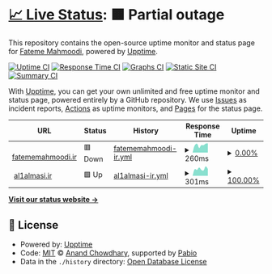 # [📈 Live Status](https://fateme-mahmoodi.github.io/fm-uptime): <!--live status--> **🟧 Partial outage**

This repository contains the open-source uptime monitor and status page for [Fateme Mahmoodi](fatememahmoodi.ir), powered by [Upptime](https://github.com/upptime/upptime).

[![Uptime CI](https://github.com/fateme-mahmoodi/fm-uptime/workflows/Uptime%20CI/badge.svg)](https://github.com/fateme-mahmoodi/fm-uptime/actions?query=workflow%3A%22Uptime+CI%22)
[![Response Time CI](https://github.com/fateme-mahmoodi/fm-uptime/workflows/Response%20Time%20CI/badge.svg)](https://github.com/fateme-mahmoodi/fm-uptime/actions?query=workflow%3A%22Response+Time+CI%22)
[![Graphs CI](https://github.com/fateme-mahmoodi/fm-uptime/workflows/Graphs%20CI/badge.svg)](https://github.com/fateme-mahmoodi/fm-uptime/actions?query=workflow%3A%22Graphs+CI%22)
[![Static Site CI](https://github.com/fateme-mahmoodi/fm-uptime/workflows/Static%20Site%20CI/badge.svg)](https://github.com/fateme-mahmoodi/fm-uptime/actions?query=workflow%3A%22Static+Site+CI%22)
[![Summary CI](https://github.com/fateme-mahmoodi/fm-uptime/workflows/Summary%20CI/badge.svg)](https://github.com/fateme-mahmoodi/fm-uptime/actions?query=workflow%3A%22Summary+CI%22)

With [Upptime](https://upptime.js.org), you can get your own unlimited and free uptime monitor and status page, powered entirely by a GitHub repository. We use [Issues](https://github.com/fateme-mahmoodi/fm-uptime/issues) as incident reports, [Actions](https://github.com/fateme-mahmoodi/fm-uptime/actions) as uptime monitors, and [Pages](https://fateme-mahmoodi.github.io/fm-uptime) for the status page.

<!--start: status pages-->
<!-- This summary is generated by Upptime (https://github.com/upptime/upptime) -->
<!-- Do not edit this manually, your changes will be overwritten -->
<!-- prettier-ignore -->
| URL | Status | History | Response Time | Uptime |
| --- | ------ | ------- | ------------- | ------ |
| <img alt="" src="https://icons.duckduckgo.com/ip3/fatememahmoodi.ir.ico" height="13"> [fatememahmoodi.ir](https://fatememahmoodi.ir) | 🟥 Down | [fatememahmoodi-ir.yml](https://github.com/fateme-mahmoodi/fm-uptime/commits/HEAD/history/fatememahmoodi-ir.yml) | <details><summary><img alt="Response time graph" src="./graphs/fatememahmoodi-ir/response-time-week.png" height="20"> 260ms</summary><br><a href="https://fateme-mahmoodi.github.io/fm-uptime/history/fatememahmoodi-ir"><img alt="Response time 296" src="https://img.shields.io/endpoint?url=https%3A%2F%2Fraw.githubusercontent.com%2Ffateme-mahmoodi%2Ffm-uptime%2FHEAD%2Fapi%2Ffatememahmoodi-ir%2Fresponse-time.json"></a><br><a href="https://fateme-mahmoodi.github.io/fm-uptime/history/fatememahmoodi-ir"><img alt="24-hour response time 315" src="https://img.shields.io/endpoint?url=https%3A%2F%2Fraw.githubusercontent.com%2Ffateme-mahmoodi%2Ffm-uptime%2FHEAD%2Fapi%2Ffatememahmoodi-ir%2Fresponse-time-day.json"></a><br><a href="https://fateme-mahmoodi.github.io/fm-uptime/history/fatememahmoodi-ir"><img alt="7-day response time 260" src="https://img.shields.io/endpoint?url=https%3A%2F%2Fraw.githubusercontent.com%2Ffateme-mahmoodi%2Ffm-uptime%2FHEAD%2Fapi%2Ffatememahmoodi-ir%2Fresponse-time-week.json"></a><br><a href="https://fateme-mahmoodi.github.io/fm-uptime/history/fatememahmoodi-ir"><img alt="30-day response time 272" src="https://img.shields.io/endpoint?url=https%3A%2F%2Fraw.githubusercontent.com%2Ffateme-mahmoodi%2Ffm-uptime%2FHEAD%2Fapi%2Ffatememahmoodi-ir%2Fresponse-time-month.json"></a><br><a href="https://fateme-mahmoodi.github.io/fm-uptime/history/fatememahmoodi-ir"><img alt="1-year response time 296" src="https://img.shields.io/endpoint?url=https%3A%2F%2Fraw.githubusercontent.com%2Ffateme-mahmoodi%2Ffm-uptime%2FHEAD%2Fapi%2Ffatememahmoodi-ir%2Fresponse-time-year.json"></a></details> | <details><summary><a href="https://fateme-mahmoodi.github.io/fm-uptime/history/fatememahmoodi-ir">0.00%</a></summary><a href="https://fateme-mahmoodi.github.io/fm-uptime/history/fatememahmoodi-ir"><img alt="All-time uptime 0.00%" src="https://img.shields.io/endpoint?url=https%3A%2F%2Fraw.githubusercontent.com%2Ffateme-mahmoodi%2Ffm-uptime%2FHEAD%2Fapi%2Ffatememahmoodi-ir%2Fuptime.json"></a><br><a href="https://fateme-mahmoodi.github.io/fm-uptime/history/fatememahmoodi-ir"><img alt="24-hour uptime 0.00%" src="https://img.shields.io/endpoint?url=https%3A%2F%2Fraw.githubusercontent.com%2Ffateme-mahmoodi%2Ffm-uptime%2FHEAD%2Fapi%2Ffatememahmoodi-ir%2Fuptime-day.json"></a><br><a href="https://fateme-mahmoodi.github.io/fm-uptime/history/fatememahmoodi-ir"><img alt="7-day uptime 0.00%" src="https://img.shields.io/endpoint?url=https%3A%2F%2Fraw.githubusercontent.com%2Ffateme-mahmoodi%2Ffm-uptime%2FHEAD%2Fapi%2Ffatememahmoodi-ir%2Fuptime-week.json"></a><br><a href="https://fateme-mahmoodi.github.io/fm-uptime/history/fatememahmoodi-ir"><img alt="30-day uptime 1.38%" src="https://img.shields.io/endpoint?url=https%3A%2F%2Fraw.githubusercontent.com%2Ffateme-mahmoodi%2Ffm-uptime%2FHEAD%2Fapi%2Ffatememahmoodi-ir%2Fuptime-month.json"></a><br><a href="https://fateme-mahmoodi.github.io/fm-uptime/history/fatememahmoodi-ir"><img alt="1-year uptime 0.00%" src="https://img.shields.io/endpoint?url=https%3A%2F%2Fraw.githubusercontent.com%2Ffateme-mahmoodi%2Ffm-uptime%2FHEAD%2Fapi%2Ffatememahmoodi-ir%2Fuptime-year.json"></a></details>
| <img alt="" src="https://icons.duckduckgo.com/ip3/al1almasi.ir.ico" height="13"> [al1almasi.ir](https://al1almasi.ir) | 🟩 Up | [al1almasi-ir.yml](https://github.com/fateme-mahmoodi/fm-uptime/commits/HEAD/history/al1almasi-ir.yml) | <details><summary><img alt="Response time graph" src="./graphs/al1almasi-ir/response-time-week.png" height="20"> 301ms</summary><br><a href="https://fateme-mahmoodi.github.io/fm-uptime/history/al1almasi-ir"><img alt="Response time 381" src="https://img.shields.io/endpoint?url=https%3A%2F%2Fraw.githubusercontent.com%2Ffateme-mahmoodi%2Ffm-uptime%2FHEAD%2Fapi%2Fal1almasi-ir%2Fresponse-time.json"></a><br><a href="https://fateme-mahmoodi.github.io/fm-uptime/history/al1almasi-ir"><img alt="24-hour response time 300" src="https://img.shields.io/endpoint?url=https%3A%2F%2Fraw.githubusercontent.com%2Ffateme-mahmoodi%2Ffm-uptime%2FHEAD%2Fapi%2Fal1almasi-ir%2Fresponse-time-day.json"></a><br><a href="https://fateme-mahmoodi.github.io/fm-uptime/history/al1almasi-ir"><img alt="7-day response time 301" src="https://img.shields.io/endpoint?url=https%3A%2F%2Fraw.githubusercontent.com%2Ffateme-mahmoodi%2Ffm-uptime%2FHEAD%2Fapi%2Fal1almasi-ir%2Fresponse-time-week.json"></a><br><a href="https://fateme-mahmoodi.github.io/fm-uptime/history/al1almasi-ir"><img alt="30-day response time 294" src="https://img.shields.io/endpoint?url=https%3A%2F%2Fraw.githubusercontent.com%2Ffateme-mahmoodi%2Ffm-uptime%2FHEAD%2Fapi%2Fal1almasi-ir%2Fresponse-time-month.json"></a><br><a href="https://fateme-mahmoodi.github.io/fm-uptime/history/al1almasi-ir"><img alt="1-year response time 381" src="https://img.shields.io/endpoint?url=https%3A%2F%2Fraw.githubusercontent.com%2Ffateme-mahmoodi%2Ffm-uptime%2FHEAD%2Fapi%2Fal1almasi-ir%2Fresponse-time-year.json"></a></details> | <details><summary><a href="https://fateme-mahmoodi.github.io/fm-uptime/history/al1almasi-ir">100.00%</a></summary><a href="https://fateme-mahmoodi.github.io/fm-uptime/history/al1almasi-ir"><img alt="All-time uptime 99.97%" src="https://img.shields.io/endpoint?url=https%3A%2F%2Fraw.githubusercontent.com%2Ffateme-mahmoodi%2Ffm-uptime%2FHEAD%2Fapi%2Fal1almasi-ir%2Fuptime.json"></a><br><a href="https://fateme-mahmoodi.github.io/fm-uptime/history/al1almasi-ir"><img alt="24-hour uptime 100.00%" src="https://img.shields.io/endpoint?url=https%3A%2F%2Fraw.githubusercontent.com%2Ffateme-mahmoodi%2Ffm-uptime%2FHEAD%2Fapi%2Fal1almasi-ir%2Fuptime-day.json"></a><br><a href="https://fateme-mahmoodi.github.io/fm-uptime/history/al1almasi-ir"><img alt="7-day uptime 100.00%" src="https://img.shields.io/endpoint?url=https%3A%2F%2Fraw.githubusercontent.com%2Ffateme-mahmoodi%2Ffm-uptime%2FHEAD%2Fapi%2Fal1almasi-ir%2Fuptime-week.json"></a><br><a href="https://fateme-mahmoodi.github.io/fm-uptime/history/al1almasi-ir"><img alt="30-day uptime 100.00%" src="https://img.shields.io/endpoint?url=https%3A%2F%2Fraw.githubusercontent.com%2Ffateme-mahmoodi%2Ffm-uptime%2FHEAD%2Fapi%2Fal1almasi-ir%2Fuptime-month.json"></a><br><a href="https://fateme-mahmoodi.github.io/fm-uptime/history/al1almasi-ir"><img alt="1-year uptime 99.97%" src="https://img.shields.io/endpoint?url=https%3A%2F%2Fraw.githubusercontent.com%2Ffateme-mahmoodi%2Ffm-uptime%2FHEAD%2Fapi%2Fal1almasi-ir%2Fuptime-year.json"></a></details>

<!--end: status pages-->

[**Visit our status website →**](https://fateme-mahmoodi.github.io/fm-uptime)

## 📄 License

- Powered by: [Upptime](https://github.com/upptime/upptime)
- Code: [MIT](./LICENSE) © [Anand Chowdhary](https://anandchowdhary.com), supported by [Pabio](https://pabio.com)
- Data in the `./history` directory: [Open Database License](https://opendatacommons.org/licenses/odbl/1-0/)
